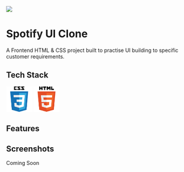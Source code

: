 <img src="https://storage.googleapis.com/pr-newsroom-wp/1/2018/11/Spotify_Logo_RGB_Green.png" height="100" />



# Spotify UI Clone

A Frontend HTML & CSS project built to practise UI building to specific customer requirements.

## Tech Stack

<p float="left">
  <img src="https://raw.githubusercontent.com/devicons/devicon/master/icons/css3/css3-original-wordmark.svg" width="70" />
  <img src="https://raw.githubusercontent.com/devicons/devicon/master/icons/html5/html5-original-wordmark.svg" width="70" /> 
</p>

## Features

## Screenshots

Coming Soon
